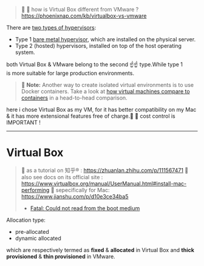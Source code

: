 > 👀 👀 how is Virtual Box  different from VMware ?
> https://phoenixnap.com/kb/virtualbox-vs-vmware

There are [two types of hypervisors](https://phoenixnap.com/kb/what-is-hypervisor-type-1-2): 

-   Type 1 [bare metal hypervisor](https://phoenixnap.com/blog/what-is-bare-metal-hypervisor), which are installed on the physical server. 
-   Type 2 (hosted) hypervisors, installed on top of the host operating system.

both Virtual Box & VMware belong to the second ☝️☝️ type.While type 1 is more suitable for large production environments.

> 🤔 **Note:** Another way to create isolated virtual environments is to use Docker containers. Take a look at [how virtual machines compare to containers](https://phoenixnap.com/kb/containers-vs-vms) in a head-to-head comparison.

here i chose Virtual Box as my VM, for it has better compatibility on my Mac & it has more extensional features free of charge.🥶 🥶  cost control is IMPORTANT !

---


# Virtual Box


> 📖 as a tutorial on 知乎® : https://zhuanlan.zhihu.com/p/111567471
> 🔖  also see docs on its official site : https://www.virtualbox.org/manual/UserManual.html#install-mac-performing
> 🎯 sepecifically for Mac:
> https://www.jianshu.com/p/d10e3ce34ba5
> + [Fatal: Could not read from the boot medium](https://www.cnblogs.com/ibgo/p/4144134.html)

Allocation type:
- pre-allocated
- dynamic allocated

which are respectively termed as **fixed** & **allocated** in Virtual Box and **thick provisioned** & **thin provisioned** in VMware. 


